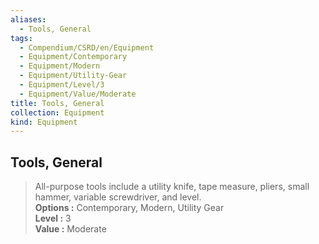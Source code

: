 ```yaml
---
aliases:
  - Tools, General
tags:
  - Compendium/CSRD/en/Equipment
  - Equipment/Contemporary
  - Equipment/Modern
  - Equipment/Utility-Gear
  - Equipment/Level/3
  - Equipment/Value/Moderate
title: Tools, General
collection: Equipment
kind: Equipment
---
```

## Tools, General  
  
>All-purpose tools include a utility knife, tape measure, pliers, small hammer, variable screwdriver, and level.  
> **Options :** Contemporary, Modern, Utility Gear  
> **Level :** 3  
> **Value :** Moderate
